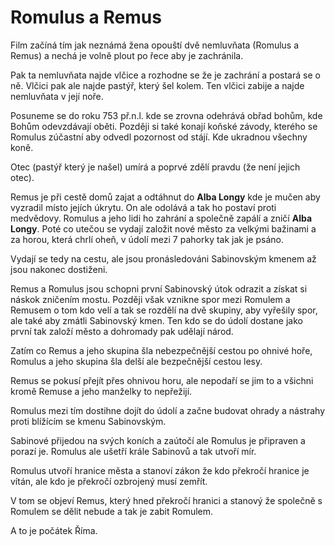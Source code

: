 # Romulus a Remus

Film začíná tím jak neznámá žena opouští dvě nemluvňata (Romulus a Remus) a nechá je volně plout po řece aby je zachránila.

Pak ta nemluvňata najde vlčice a rozhodne se že je zachrání a postará se o ně. Vlčici pak ale najde pastýř, který šel kolem. Ten vlčici zabije a najde nemluvňata v její noře.

Posuneme se do roku 753 př.n.l. kde se zrovna odehrává obřad bohům, kde Bohům odevzdávají oběti.
Později si také konají koňské závody, kterého se Romulus zúčastní aby odvedl pozornost od stájí. Kde ukradnou všechny koně.

Otec (pastýř který je našel) umírá a poprvé zdělí pravdu (že není jejich otec).

Remus je při cestě domů zajat a odtáhnut do **Alba Longy** kde je mučen aby vyzradil místo jejích úkrytu. On ale odolává a tak ho postaví proti medvědovy. Romulus a jeho lidi ho zahrání a společně zapálí a zničí **Alba Longy**. Poté co utečou se vydají založit nové město za velkými bažinami a za horou, která chrlí oheň, v údolí mezi 7 pahorky tak jak je psáno.

Vydají se tedy na cestu, ale jsou pronásledováni Sabinovským kmenem až jsou nakonec dostiženi.

Remus a Romulus jsou schopni první Sabinovský útok odrazit a získat si náskok zničením mostu. Později však vznikne spor mezi Romulem a Remusem o tom kdo velí a tak se rozdělí na dvě skupiny, aby vyřešily spor, ale také aby zmátli Sabinovský kmen. Ten kdo se do údolí dostane jako první tak založí město a dohromady pak udělají národ.

Zatím co Remus a jeho skupina šla nebezpečnější cestou po ohnivé hoře, Romulus a jeho skupina šla delší ale bezpečnější cestou lesy.

Remus se pokusí přejít přes ohnivou horu, ale nepodaří se jim to a všichni kromě Remuse a jeho manželky to nepřežijí.

Romulus mezi tím dostihne dojít do údolí a začne budovat ohrady a nástrahy proti blížícím se kmenu Sabinovským.

Sabinové přijedou na svých koních a zaútočí ale Romulus je připraven a porazí je. Romulus ale ušetří krále Sabinovů a tak utvoří mír.

Romulus utvoří hranice města a stanoví zákon že kdo překročí hranice je vítán, ale kdo je překročí ozbrojený musí zemřít.

V tom se objeví Remus, který hned překročí hranici a stanový že společně s Romulem se dělit nebude a tak je zabit Romulem.

A to je počátek Říma.